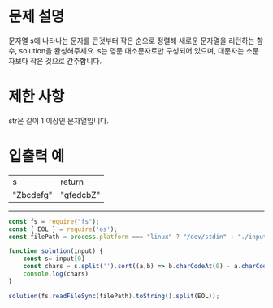 # 문제 설명
문자열 s에 나타나는 문자를 큰것부터 작은 순으로 정렬해 새로운 문자열을 리턴하는 함수, solution을 완성해주세요.
s는 영문 대소문자로만 구성되어 있으며, 대문자는 소문자보다 작은 것으로 간주합니다.

# 제한 사항
str은 길이 1 이상인 문자열입니다.
# 입출력 예
|||
|-|-|
|s|return|
|"Zbcdefg"|"gfedcbZ"|
- - -
```js:index.js
const fs = require("fs");
const { EOL } = require('os');
const filePath = process.platform === "linux" ? "/dev/stdin" : "./input.txt";

function solution(input) {
    const s= input[0]
    const chars = s.split('').sort((a,b) => b.charCodeAt(0) - a.charCodeAt(0))
    console.log(chars)
}

solution(fs.readFileSync(filePath).toString().split(EOL));
```